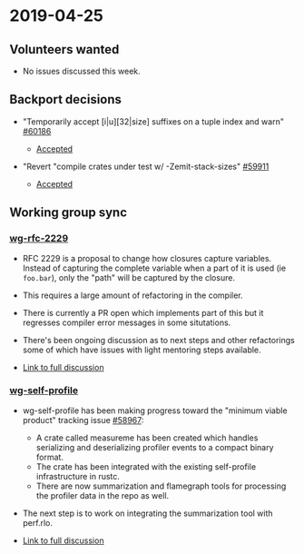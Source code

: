 # 2019-04-25

## Volunteers wanted

- No issues discussed this week.

## Backport decisions

- "Temporarily accept [i|u][32|size] suffixes on a tuple index and warn" [#60186](https://github.com/rust-lang/rust/issues/60186)
  - [Accepted](https://rust-lang.zulipchat.com/#narrow/stream/131828-t-compiler/topic/weekly.20meeting.202019-04-25.20.2354818/near/164176203)

- "Revert "compile crates under test w/ -Zemit-stack-sizes" [#59911](https://github.com/rust-lang/rust/issues/59911)
  - [Accepted](https://rust-lang.zulipchat.com/#narrow/stream/131828-t-compiler/topic/weekly.20meeting.202019-04-25.20.2354818/near/164176203)

## Working group sync

### [wg-rfc-2229](https://github.com/rust-lang/compiler-team/blob/master/working-groups/rfc-2229/README.md)

- RFC 2229 is a proposal to change how closures capture variables.
Instead of capturing the complete variable when a part of it is used (ie `foo.bar`), only the "path" will be captured by the closure.

- This requires a large amount of refactoring in the compiler.

- There is currently a PR open which implements part of this but it regresses compiler error messages in some situtations.

- There's been ongoing discussion as to next steps and other refactorings some of which have issues with light mentoring steps available.

- [Link to full discussion](https://rust-lang.zulipchat.com/#narrow/stream/131828-t-compiler/topic/weekly.20meeting.202019-04-25.20.2354818/near/164176279)

### [wg-self-profile](https://github.com/rust-lang/compiler-team/blob/master/working-groups/self-profile/README.md)

- wg-self-profile has been making progress toward the "minimum viable product" tracking issue [#58967](https://github.com/rust-lang/rust/issues/58967):
  - A crate called measureme has been created which handles serializing and deserializing profiler events to a compact binary format.
  - The crate has been integrated with the existing self-profile infrastructure in rustc.
  - There are now summarization and flamegraph tools for processing the profiler data in the repo as well.

- The next step is to work on integrating the summarization tool with perf.rlo.

- [Link to full discussion](https://rust-lang.zulipchat.com/#narrow/stream/131828-t-compiler/topic/weekly.20meeting.202019-04-25.20.2354818/near/164177123)
